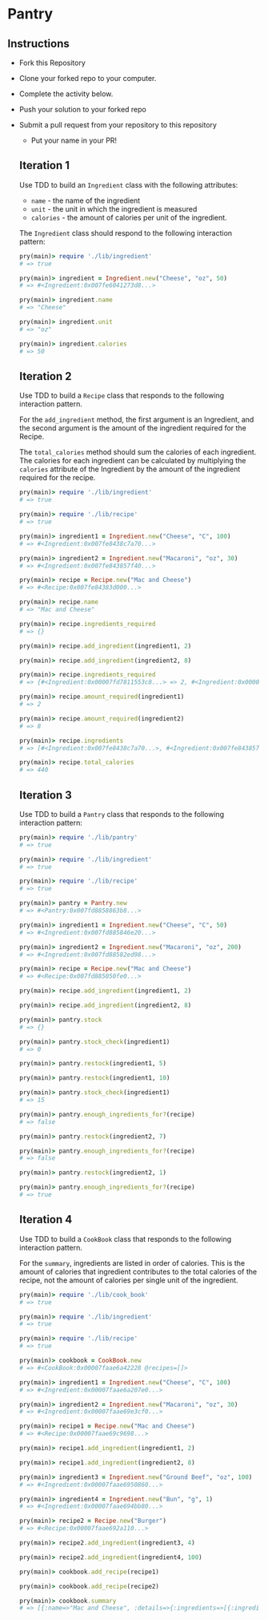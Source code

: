 # Pantry

## Instructions

* Fork this Repository
* Clone your forked repo to your computer.
* Complete the activity below.
* Push your solution to your forked repo
* Submit a pull request from your repository to this repository
  * Put your name in your PR!

  ## Iteration 1

  Use TDD to build an `Ingredient` class with the following attributes:

  * `name` - the name of the ingredient
  * `unit` - the unit in which the ingredient is measured
  * `calories` - the amount of calories per unit of the ingredient.

  The `Ingredient` class should respond to the following interaction pattern:

  ```ruby
  pry(main)> require './lib/ingredient'
  # => true

  pry(main)> ingredient = Ingredient.new("Cheese", "oz", 50)
  # => #<Ingredient:0x007fe6041273d8...>

  pry(main)> ingredient.name
  # => "Cheese"

  pry(main)> ingredient.unit
  # => "oz"

  pry(main)> ingredient.calories
  # => 50
  ```

  ## Iteration 2

  Use TDD to build a `Recipe` class that responds to the following interaction pattern.

  For the `add_ingredient` method, the first argument is an Ingredient, and the second argument is the amount of the ingredient required for the Recipe.

  The `total_calories` method should sum the calories of each ingredient. The calories for each ingredient can be calculated by multiplying the `calories` attribute of the Ingredient by the amount of the ingredient required for the recipe.

  ```ruby
  pry(main)> require './lib/ingredient'
  # => true

  pry(main)> require './lib/recipe'
  # => true

  pry(main)> ingredient1 = Ingredient.new("Cheese", "C", 100)
  # => #<Ingredient:0x007fe8438c7a70...>

  pry(main)> ingredient2 = Ingredient.new("Macaroni", "oz", 30)
  # => #<Ingredient:0x007fe843857f40...>

  pry(main)> recipe = Recipe.new("Mac and Cheese")
  # => #<Recipe:0x007fe84383d000...>

  pry(main)> recipe.name
  # => "Mac and Cheese"

  pry(main)> recipe.ingredients_required
  # => {}

  pry(main)> recipe.add_ingredient(ingredient1, 2)

  pry(main)> recipe.add_ingredient(ingredient2, 8)

  pry(main)> recipe.ingredients_required
  # => {#<Ingredient:0x00007fd7811553c8...> => 2, #<Ingredient:0x00007fd78110b0e8...> => 8}

  pry(main)> recipe.amount_required(ingredient1)
  # => 2

  pry(main)> recipe.amount_required(ingredient2)       
  # => 8

  pry(main)> recipe.ingredients
  # => [#<Ingredient:0x007fe8438c7a70...>, #<Ingredient:0x007fe843857f40...>]

  pry(main)> recipe.total_calories
  # => 440
  ```

  ## Iteration 3

  Use TDD to build a `Pantry` class that responds to the following interaction pattern:

  ```ruby
  pry(main)> require './lib/pantry'
  # => true

  pry(main)> require './lib/ingredient'
  # => true

  pry(main)> require './lib/recipe'
  # => true

  pry(main)> pantry = Pantry.new
  # => #<Pantry:0x007fd8858863b8...>

  pry(main)> ingredient1 = Ingredient.new("Cheese", "C", 50)
  # => #<Ingredient:0x007fd885846e20...>

  pry(main)> ingredient2 = Ingredient.new("Macaroni", "oz", 200)
  # => #<Ingredient:0x007fd88582ed98...>

  pry(main)> recipe = Recipe.new("Mac and Cheese")
  # => #<Recipe:0x007fd885050fe0...>

  pry(main)> recipe.add_ingredient(ingredient1, 2)

  pry(main)> recipe.add_ingredient(ingredient2, 8)

  pry(main)> pantry.stock
  # => {}

  pry(main)> pantry.stock_check(ingredient1)
  # => 0

  pry(main)> pantry.restock(ingredient1, 5)

  pry(main)> pantry.restock(ingredient1, 10)

  pry(main)> pantry.stock_check(ingredient1)
  # => 15

  pry(main)> pantry.enough_ingredients_for?(recipe)
  # => false

  pry(main)> pantry.restock(ingredient2, 7)

  pry(main)> pantry.enough_ingredients_for?(recipe)
  # => false

  pry(main)> pantry.restock(ingredient2, 1)

  pry(main)> pantry.enough_ingredients_for?(recipe)
  # => true
  ```

  ## Iteration 4

  Use TDD to build a `CookBook` class that responds to the following interaction pattern.

  For the `summary`, ingredients are listed in order of calories. This is the amount of calories that ingredient contributes to the total calories of the recipe, not the amount of calories per single unit of the ingredient.

  ```ruby
  pry(main)> require './lib/cook_book'
  # => true

  pry(main)> require './lib/ingredient'
  # => true

  pry(main)> require './lib/recipe'
  # => true

  pry(main)> cookbook = CookBook.new
  # => #<CookBook:0x00007faae6a42228 @recipes=[]>

  pry(main)> ingredient1 = Ingredient.new("Cheese", "C", 100)
  # => #<Ingredient:0x00007faae6a207e0...>

  pry(main)> ingredient2 = Ingredient.new("Macaroni", "oz", 30)
  # => #<Ingredient:0x00007faae69e3cf0...>

  pry(main)> recipe1 = Recipe.new("Mac and Cheese")
  # => #<Recipe:0x00007faae69c9698...>

  pry(main)> recipe1.add_ingredient(ingredient1, 2)

  pry(main)> recipe1.add_ingredient(ingredient2, 8)

  pry(main)> ingredient3 = Ingredient.new("Ground Beef", "oz", 100)
  # => #<Ingredient:0x00007faae6950860...>

  pry(main)> ingredient4 = Ingredient.new("Bun", "g", 1)
  # => #<Ingredient:0x00007faae694bb80...>

  pry(main)> recipe2 = Recipe.new("Burger")
  # => #<Recipe:0x00007faae692a110...>

  pry(main)> recipe2.add_ingredient(ingredient3, 4)

  pry(main)> recipe2.add_ingredient(ingredient4, 100)

  pry(main)> cookbook.add_recipe(recipe1)

  pry(main)> cookbook.add_recipe(recipe2)

  pry(main)> cookbook.summary
  # => [{:name=>"Mac and Cheese", :details=>{:ingredients=>[{:ingredient=>"Macaroni", :amount=>"8 oz"}, {:ingredient=>"Cheese", :amount=>"2 C"}], :total_calories=>440}}, {:name=>"Burger", :details=>{:ingredients=>[{:ingredient=>"Ground Beef", :amount=>"4 oz"}, {:ingredient=>"Bun", :amount=>"100 g"}], :total_calories=>500}}]
  ```
